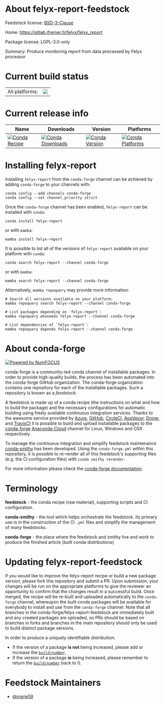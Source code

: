 About felyx-report-feedstock
============================

Feedstock license: [BSD-3-Clause](https://github.com/conda-forge/felyx-report-feedstock/blob/main/LICENSE.txt)

Home: https://gitlab.ifremer.fr/felyx/felyx_report

Package license: LGPL-3.0-only

Summary: Produce monitoring report from data processed by Felyx processor

Current build status
====================


<table><tr><td>All platforms:</td>
    <td>
      <a href="https://dev.azure.com/conda-forge/feedstock-builds/_build/latest?definitionId=18592&branchName=main">
        <img src="https://dev.azure.com/conda-forge/feedstock-builds/_apis/build/status/felyx-report-feedstock?branchName=main">
      </a>
    </td>
  </tr>
</table>

Current release info
====================

| Name | Downloads | Version | Platforms |
| --- | --- | --- | --- |
| [![Conda Recipe](https://img.shields.io/badge/recipe-felyx--report-green.svg)](https://anaconda.org/conda-forge/felyx-report) | [![Conda Downloads](https://img.shields.io/conda/dn/conda-forge/felyx-report.svg)](https://anaconda.org/conda-forge/felyx-report) | [![Conda Version](https://img.shields.io/conda/vn/conda-forge/felyx-report.svg)](https://anaconda.org/conda-forge/felyx-report) | [![Conda Platforms](https://img.shields.io/conda/pn/conda-forge/felyx-report.svg)](https://anaconda.org/conda-forge/felyx-report) |

Installing felyx-report
=======================

Installing `felyx-report` from the `conda-forge` channel can be achieved by adding `conda-forge` to your channels with:

```
conda config --add channels conda-forge
conda config --set channel_priority strict
```

Once the `conda-forge` channel has been enabled, `felyx-report` can be installed with `conda`:

```
conda install felyx-report
```

or with `mamba`:

```
mamba install felyx-report
```

It is possible to list all of the versions of `felyx-report` available on your platform with `conda`:

```
conda search felyx-report --channel conda-forge
```

or with `mamba`:

```
mamba search felyx-report --channel conda-forge
```

Alternatively, `mamba repoquery` may provide more information:

```
# Search all versions available on your platform:
mamba repoquery search felyx-report --channel conda-forge

# List packages depending on `felyx-report`:
mamba repoquery whoneeds felyx-report --channel conda-forge

# List dependencies of `felyx-report`:
mamba repoquery depends felyx-report --channel conda-forge
```


About conda-forge
=================

[![Powered by
NumFOCUS](https://img.shields.io/badge/powered%20by-NumFOCUS-orange.svg?style=flat&colorA=E1523D&colorB=007D8A)](https://numfocus.org)

conda-forge is a community-led conda channel of installable packages.
In order to provide high-quality builds, the process has been automated into the
conda-forge GitHub organization. The conda-forge organization contains one repository
for each of the installable packages. Such a repository is known as a *feedstock*.

A feedstock is made up of a conda recipe (the instructions on what and how to build
the package) and the necessary configurations for automatic building using freely
available continuous integration services. Thanks to the awesome service provided by
[Azure](https://azure.microsoft.com/en-us/services/devops/), [GitHub](https://github.com/),
[CircleCI](https://circleci.com/), [AppVeyor](https://www.appveyor.com/),
[Drone](https://cloud.drone.io/welcome), and [TravisCI](https://travis-ci.com/)
it is possible to build and upload installable packages to the
[conda-forge](https://anaconda.org/conda-forge) [Anaconda-Cloud](https://anaconda.org/)
channel for Linux, Windows and OSX respectively.

To manage the continuous integration and simplify feedstock maintenance
[conda-smithy](https://github.com/conda-forge/conda-smithy) has been developed.
Using the ``conda-forge.yml`` within this repository, it is possible to re-render all of
this feedstock's supporting files (e.g. the CI configuration files) with ``conda smithy rerender``.

For more information please check the [conda-forge documentation](https://conda-forge.org/docs/).

Terminology
===========

**feedstock** - the conda recipe (raw material), supporting scripts and CI configuration.

**conda-smithy** - the tool which helps orchestrate the feedstock.
                   Its primary use is in the construction of the CI ``.yml`` files
                   and simplify the management of *many* feedstocks.

**conda-forge** - the place where the feedstock and smithy live and work to
                  produce the finished article (built conda distributions)


Updating felyx-report-feedstock
===============================

If you would like to improve the felyx-report recipe or build a new
package version, please fork this repository and submit a PR. Upon submission,
your changes will be run on the appropriate platforms to give the reviewer an
opportunity to confirm that the changes result in a successful build. Once
merged, the recipe will be re-built and uploaded automatically to the
`conda-forge` channel, whereupon the built conda packages will be available for
everybody to install and use from the `conda-forge` channel.
Note that all branches in the conda-forge/felyx-report-feedstock are
immediately built and any created packages are uploaded, so PRs should be based
on branches in forks and branches in the main repository should only be used to
build distinct package versions.

In order to produce a uniquely identifiable distribution:
 * If the version of a package **is not** being increased, please add or increase
   the [``build/number``](https://docs.conda.io/projects/conda-build/en/latest/resources/define-metadata.html#build-number-and-string).
 * If the version of a package **is** being increased, please remember to return
   the [``build/number``](https://docs.conda.io/projects/conda-build/en/latest/resources/define-metadata.html#build-number-and-string)
   back to 0.

Feedstock Maintainers
=====================

* [@marie59](https://github.com/marie59/)

